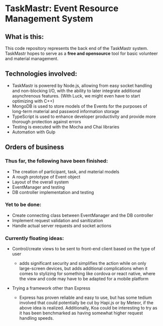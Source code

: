 # TaskMastr: Event Resource Management System

## What is this:
This code repository represents the back end of the TaskMastr system. TaskMastr hopes to serve as a **free and opensource** tool for basic volunteer and material management. 

## Technologies involved:
- TaskMastr is powered by Node.js, allowing from easy socket handling and non-blocking I/O, with the ability to later integrate additional asynchrenous features. (With Luck, we might even have to start optimizing with C++)
- MongoDB is used to store models of the Events for the purposes of long-term material and password information storage
- TypeScript is used to enhance developer productivity and provide more thorough protection against errors
- Testing is executed with the Mocha and Chai libraries
- Automation with Gulp

## Orders of business
### Thus far, the following have been finished:
- The creation of participant, task, and material models
- A rough prototype of Event object
- Layout of the overall system
- EventManager and testing
- DB controller implementation and testing
### Yet to be done:
- Create connecting class between EventManager and the DB controller
- Implement request validation and sanitization
- Handle actual server requests and socket actions

### Currently floating ideas:
 - Control/create views to be sent to front-end client based on the type of user
    - adds significant security and simplifies the action while on only large-screen devices,
    but adds additional complications when it comes to stylizing for something like cordova or react native, where the view and code may have to be adapted for a mobile platform

- Trying a framework other than Express
    - Express has proven reliable and easy to use, but has some tedium involved that could potentially be cut by Hapi.js or by Meteor, if the above idea is realized. Additionally, Koa could be interesting to try as it has been benchmarked as having somewhat higher request handling speeds.
